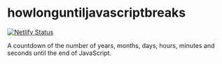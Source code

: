 # howlonguntiljavascriptbreaks

[![Netlify Status](https://api.netlify.com/api/v1/badges/cbd7d32c-02b8-4ef9-8dbe-d61a68525552/deploy-status)](https://app.netlify.com/sites/unruffled-aryabhata-b9574b/deploys)

A countdown of the number of years, months, days, hours, minutes and seconds until the end of JavaScript.
